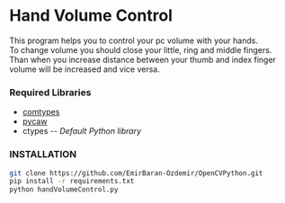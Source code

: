 # Hand Volume Control
This program helps you to control your pc volume with your hands.  
To change volume you should close your little, ring and middle fingers. Than when you increase distance between your thumb and index finger volume will be increased and vice versa. 
### Required Libraries
- [comtypes]
- [pycaw]
- ctypes -- *Default Python library*
### INSTALLATION
```sh
git clone https://github.com/EmirBaran-Ozdemir/OpenCVPython.git
pip install -r requirements.txt
python handVolumeControl.py
```
[comtypes]:<https://pypi.org/project/comtypes/>
[pycaw]:<https://pypi.org/project/pycaw/>